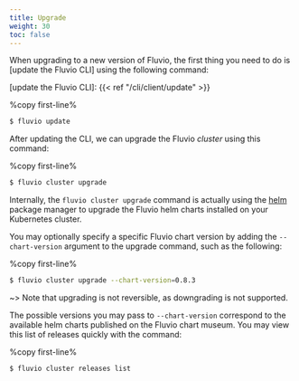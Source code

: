 ```yaml
---
title: Upgrade
weight: 30
toc: false
---
```


When upgrading to a new version of Fluvio, the first thing you need to do
is [update the Fluvio CLI] using the following command:

[update the Fluvio CLI]: {{< ref "/cli/client/update" >}}

%copy first-line%
```bash
$ fluvio update
```

After updating the CLI, we can upgrade the Fluvio _cluster_ using this command:

%copy first-line%
```bash
$ fluvio cluster upgrade
```

Internally, the `fluvio cluster upgrade` command is actually using the
<a href="https://helm.sh/docs/helm/helm_upgrade/" target="_blank">helm</a>
package manager to upgrade the Fluvio helm charts installed on
your Kubernetes cluster.

You may optionally specify a specific Fluvio chart version by adding
the `--chart-version` argument to the upgrade command, such as the following:

%copy first-line%
```bash
$ fluvio cluster upgrade --chart-version=0.8.3
```

~> Note that upgrading is not reversible, as downgrading is not supported.

The possible versions you may pass to `--chart-version` correspond to the
available helm charts published on the Fluvio chart museum. You may view
this list of releases quickly with the command:

%copy first-line%
```bash
$ fluvio cluster releases list
```
